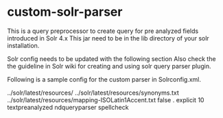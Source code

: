 custom-solr-parser
==================

This is a query preprocessor to create query for pre analyzed fields introduced in Solr 4.x
This jar need to be in the lib directory of your solr installation.

Solr config needs to be updated with the following section 
Also check the the guideline in Solr wiki for creating and using solr query parser  plugin.

Following is a sample config for the custom parser in Solrconfig.xml. 

 

  <queryParser name="ndqueryparser" class="org.apache.solr.search.PreAnalyzedQParserPlugin">
        <str name="modelsPath">../solr/latest/resources/</str>
        <str name="synonymsPath">../solr/latest/resources/synonyms.txt </str> 
        <str name="mappingsPath">../solr/latest/resources/mapping-ISOLatin1Accent.txt</str>
        <bool name="showLemmas">false</bool> <!--set to true to store lemma expansion for query terms in log file -->
        <str name="lemmaLogPath">.</str>
  </queryParser>
   <requestHandler name="/ndparser" class="solr.SearchHandler">
     <lst name="defaults">
       <str name="echoParams">explicit</str>
       <int name="rows">10</int>
       <str name="df">textpreanalyzed</str>
       <str name="defType">ndqueryparser</str>
    </lst>
    <arr name="last-components">
      <str>spellcheck</str>
    </arr>
  </requestHandler>


